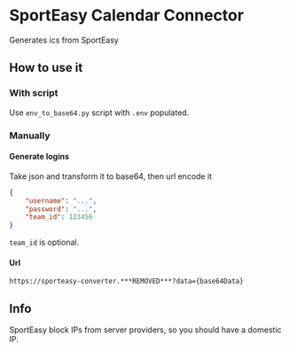 # SportEasy Calendar Connector

Generates ics from SportEasy

## How to use it

### With script

Use ``env_to_base64.py`` script with `.env` populated.

### Manually

#### Generate logins
Take json and transform it to base64, then url encode it
```json
{
    "username": "...",
    "password": "...",
    "team_id": 123456
}
```

``team_id`` is optional. 

#### Url

``
https://sporteasy-converter.***REMOVED***?data={base64Data}
``

## Info

SportEasy block IPs from server providers, so you should have a domestic IP.

